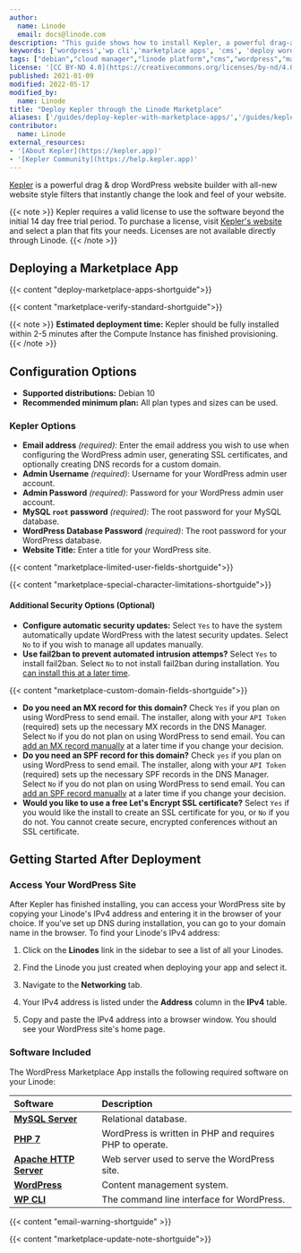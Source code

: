 ```yaml
---
author:
  name: Linode
  email: docs@linode.com
description: "This guide shows how to install Kepler, a powerful drag-and-drop WordPress website builder that is highly customizable, using the One-Click Marketplace App"
keywords: ['wordpress','wp cli','marketplace apps', 'cms', 'deploy wordpress with marketplace', 'easy install wordpress', kepler]
tags: ["debian","cloud manager","linode platform","cms","wordpress","marketplace","ssl","web applications", kepler]
license: '[CC BY-ND 4.0](https://creativecommons.org/licenses/by-nd/4.0)'
published: 2021-01-09
modified: 2022-05-17
modified_by:
  name: Linode
title: "Deploy Kepler through the Linode Marketplace"
aliases: ['/guides/deploy-kepler-with-marketplace-apps/','/guides/kepler-marketplace-app/']
contributor:
  name: Linode
external_resources:
- '[About Kepler](https://kepler.app)'
- '[Kepler Community](https://help.kepler.app)'
---
```


[Kepler](https://www.kepler.app) is a powerful drag & drop WordPress website builder with all-new website style filters that instantly change the look and feel of your website.

{{< note >}}
Kepler requires a valid license to use the software beyond the initial 14 day free trial period. To purchase a license, visit [Kepler's website](https://kepler.app/pricing.php) and select a plan that fits your needs. Licenses are not available directly through Linode.
{{< /note >}}

## Deploying a Marketplace App

{{< content "deploy-marketplace-apps-shortguide">}}

{{< content "marketplace-verify-standard-shortguide">}}

{{< note >}}
**Estimated deployment time:** Kepler should be fully installed within 2-5 minutes after the Compute Instance has finished provisioning.
{{< /note >}}

## Configuration Options

- **Supported distributions:** Debian 10
- **Recommended minimum plan:** All plan types and sizes can be used.

### Kepler Options

- **Email address** *(required)*: Enter the email address you wish to use when configuring the WordPress admin user, generating SSL certificates, and optionally creating DNS records for a custom domain.
- **Admin Username** *(required)*: Username for your WordPress admin user account.
- **Admin Password** *(required)*: Password for your WordPress admin user account.
- **MySQL `root` password** *(required)*: The root password for your MySQL database.
- **WordPress Database Password** *(required)*: The root password for your WordPress database.
- **Website Title:** Enter a title for your WordPress site.

{{< content "marketplace-limited-user-fields-shortguide">}}

{{< content "marketplace-special-character-limitations-shortguide">}}

#### Additional Security Options (Optional)

- **Configure automatic security updates:** Select `Yes` to have the system automatically update WordPress with the latest security updates. Select `No` to if you wish to manage all updates manually.
- **Use fail2ban to prevent automated intrusion attemps?** Select `Yes` to install fail2ban. Select `No` to not install fail2ban during installation. You [can install this at a later time](/docs/products/compute/compute-instances/guides/set-up-and-secure/#use-fail2ban-for-ssh-login-protection).

{{< content "marketplace-custom-domain-fields-shortguide">}}
- **Do you need an MX record for this domain?** Check `Yes` if you plan on using WordPress to send email. The installer, along with your `API Token` (required) sets up the necessary MX records in the DNS Manager. Select `No` if you do not plan on using WordPress to send email. You can [add an MX record manually](/docs/guides/dns-overview/#mx) at a later time if you change your decision.
- **Do you need an SPF record for this domain?** Check `yes` if you plan on using WordPress to send email. The installer, along with your `API Token` (required) sets up the necessary SPF records in the DNS Manager. Select `No` if you do not plan on using WordPress to send email. You can [add an SPF record manually](/docs/guides/dns-overview/#spf) at a later time if you change your decision.
- **Would you like to use a free Let's Encrypt SSL certificate?** Select `Yes` if you would like the install to create an SSL certificate for you, or `No` if you do not. You cannot create secure, encrypted conferences without an SSL certificate.

## Getting Started After Deployment

### Access Your WordPress Site

After Kepler has finished installing, you can access your WordPress site by copying your Linode's IPv4 address and entering it in the browser of your choice. If you've set up DNS during installation, you can go to your domain name in the browser. To find your Linode's IPv4 address:

1. Click on the **Linodes** link in the sidebar to see a list of all your Linodes.

1. Find the Linode you just created when deploying your app and select it.

1. Navigate to the **Networking** tab.

1. Your IPv4 address is listed under the **Address** column in the **IPv4** table.

1. Copy and paste the IPv4 address into a browser window. You should see your WordPress site's home page.

### Software Included

The WordPress Marketplace App installs the following required software on your Linode:

| **Software** | **Description** |
|:--------------|:------------|
| [**MySQL Server**](https://www.mysql.com/) | Relational database. |
| [**PHP 7**](https://www.php.net/) | WordPress is written in PHP and requires PHP to operate. |
| [**Apache HTTP Server**](https://httpd.apache.org/) | Web server used to serve the WordPress site. |
| [**WordPress**](https://wordpress.org/) | Content management system. |
| [**WP CLI**](https://wp-cli.org/) | The command line interface for WordPress. |

{{< content "email-warning-shortguide" >}}

{{< content "marketplace-update-note-shortguide">}}
